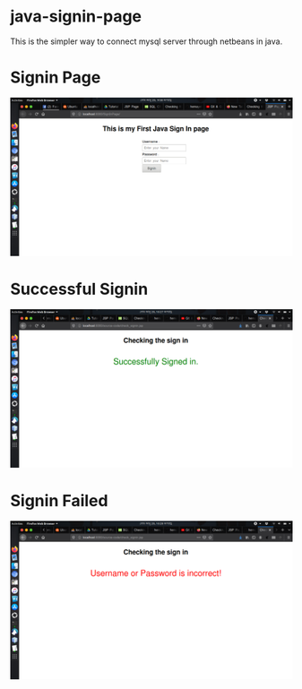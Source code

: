 # java-signin-page
This is the simpler way to connect mysql server through netbeans in java.

# Signin Page

![Signin](screenshots/input-form.png)

# Successful Signin

![Signin successful](screenshots/successful-signin.png)

# Signin Failed

![Failed](screenshots/signin-failed.png)

